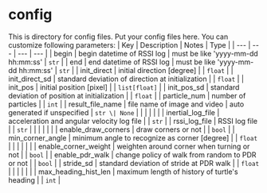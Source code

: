 # config

This is directory for config files.
Put your config files here.
You can customize following parameters:
| Key                  | Description                                       | Notes                              | Type          |
| ---                  | ---                                               | ---                                | ---           |
| begin                | begin datetime of RSSI log                        | must be like 'yyyy-mm-dd hh:mm:ss' | `str`         |
| end                  | end datetime of RSSI log                          | must be like 'yyyy-mm-dd hh:mm:ss' | `str`         |
| init_direct          | initial direction [degree]                        |                                    | `float`       |
| init_direct_sd       | standard deviation of direction at initialization |                                    | `float`       |
| init_pos             | initial position [pixel]                          |                                    | `list[float]` |
| init_pos_sd          | standard deviation of position at initialization  |                                    | `float`       |
| particle_num         | number of particles                               |                                    | `int`         |
| result_file_name     | file name of image and video                      | auto generated if unspecified      | `str \| None` |
|                      |                                                   |                                    |               |
| inertial_log_file    | acceleration and angular velocity log file        |                                    | `str`         |
| rssi_log_file        | RSSI log file                                     |                                    | `str`         |
|                      |                                                   |                                    |               |
| enable_draw_corners  | draw corners or not                               |                                    | `bool`        |
| min_corner_angle     | minimum angle to recognize as corner [degree]     |                                    | `float`       |
|                      |                                                   |                                    |               |
| enable_corner_weight | weighten around corner when turning or not        |                                    | `bool`        |
| enable_pdr_walk      | change policy of walk from random to PDR or not   |                                    | `bool`        |
| stride_sd            | standard deviation of stride at PDR walk          |                                    | `float`       |
|                      |                                                   |                                    |               |
| max_heading_hist_len | maximum length of history of turtle's heading     |                                    | `int`         |
